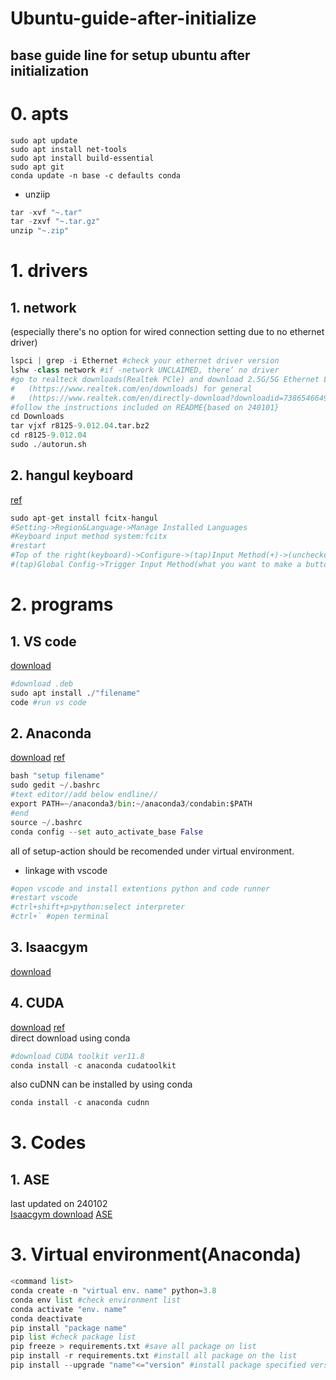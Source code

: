 # Ubuntu-guide-after-initialize
base guide line for setup ubuntu after initialization
---
# 0. apts
```
sudo apt update
sudo apt install net-tools
sudo apt install build-essential
sudo apt git
conda update -n base -c defaults conda
```
* unziip
```python
tar -xvf "~.tar"
tar -zxvf "~.tar.gz"
unzip "~.zip"
```
# 1. drivers
## 1. network
(especially there's no option for wired connection setting due to no ethernet driver)
```python
lspci | grep -i Ethernet #check your ethernet driver version
lshw -class network #if -network UNCLAIMED, there’ no driver
#go to realteck downloads(Realtek PCle) and download 2.5G/5G Ethernet LINUX driver
#   (https://www.realtek.com/en/downloads) for general
#   (https://www.realtek.com/en/directly-download?downloadid=73865466490b208c00b7ea79734b7ac4) for 240101
#follow the instructions included on README{based on 240101}
cd Downloads
tar vjxf r8125-9.012.04.tar.bz2
cd r8125-9.012.04
sudo ./autorun.sh
```
## 2. hangul keyboard
[ref](https://driz2le.tistory.com/253)
```python
sudo apt-get install fcitx-hangul
#Setting->Region&Language->Manage Installed Languages
#Keyboard input method system:fcitx
#restart
#Top of the right(keyboard)->Configure->(tap)Input Method(+)->(unchecked)Only Show Current Language->(put)hangul
#(tap)Global Config->Trigger Input Method(what you want to make a button)
```
# 2. programs
## 1. VS code
[download](https://code.visualstudio.com/)
```python
#download .deb
sudo apt install ./"filename"
code #run vs code
```
## 2. Anaconda
[download](https://www.anaconda.com/download)
[ref](https://ieworld.tistory.com/12)
```python
bash "setup filename"
sudo gedit ~/.bashrc
#text editor//add below endline//
export PATH=~/anaconda3/bin:~/anaconda3/condabin:$PATH
#end
source ~/.bashrc
conda config --set auto_activate_base False
```
all of setup-action should be recomended under virtual environment.</br>
* linkage with vscode
```python
#open vscode and install extentions python and code runner
#restart vscode
#ctrl+shift+p>python:select interpreter
#ctrl+` #open terminal
```
## 3. Isaacgym
[download](https://developer.nvidia.com/isaac-gym/download)
## 4. CUDA
[download](https://developer.nvidia.com/cuda-toolkit-archive)
[ref](https://webnautes.tistory.com/1844)
</br>
direct download using conda
```python
#download CUDA toolkit ver11.8
conda install -c anaconda cudatoolkit
```
also cuDNN can be installed by using conda
```python
conda install -c anaconda cudnn
```
# 3. Codes
## 1. ASE
last updated on 240102</br>
[Isaacgym download](https://developer.nvidia.com/isaac-gym/download)
[ASE](https://github.com/nv-tlabs/ASE.git)
# 3. Virtual environment(Anaconda)
```python
<command list>
conda create -n "virtual env. name" python=3.8
conda env list #check environment list
conda activate "env. name"
conda deactivate
pip install "package name"
pip list #check package list
pip freeze > requirements.txt #save all package on list
pip install -r requirements.txt #install all package on the list
pip install --upgrade "name"<="version" #install package specified version
```
